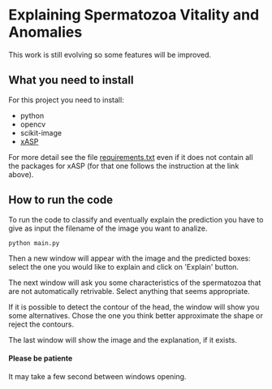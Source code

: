 # Explaining Spermatozoa Vitality and Anomalies 
This work is still evolving so some features will be improved.

## What you need to install
For this project you need to install:
* python
* opencv
* scikit-image
* [xASP](https://github.com/alviano/xasp) 

For more detail see the file [requirements.txt](requirements.txt) even if it does not contain all the packages for xASP (for that one follows the instruction at the link above).

## How to run the code
To run the code to classify and eventually explain the prediction you have to give as input the filename of the image you want to analize.
``` 
python main.py
```

Then a new window will appear with the image and the predicted boxes: select the one you would like to explain and click on 'Explain' button.

The next window will ask you some characteristics of the spermatozoa that are not automatically retrivable. Select anything that seems appropriate.

If it is possible to detect the contour of the head, the window will show you some alternatives. Chose the one you think better approximate the shape or reject the contours.

The last window will show the image and the explanation, if it exists.

#### Please be patiente 
It may take a few second between windows opening.